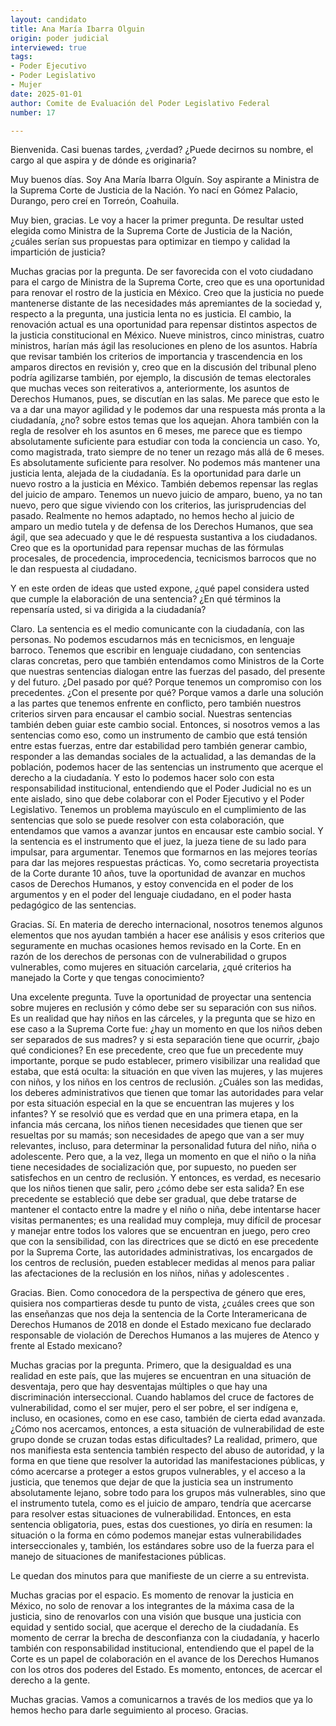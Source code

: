 ```yaml
---
layout: candidato
title: Ana María Ibarra Olguin
origin: poder judicial
interviewed: true
tags:
- Poder Ejecutivo
- Poder Legislativo
- Mujer
date: 2025-01-01
author: Comite de Evaluación del Poder Legislativo Federal
number: 17

---
```


Bienvenida. Casi buenas tardes, ¿verdad? ¿Puede decirnos su nombre, el cargo al que aspira y de dónde es originaria?

Muy buenos días. Soy Ana María Ibarra Olguín. Soy aspirante a Ministra de la Suprema Corte de Justicia de la Nación. Yo nací en Gómez Palacio, Durango, pero creí en Torreón, Coahuila.

Muy bien, gracias. Le voy a hacer la primer pregunta. De resultar usted elegida como Ministra de la Suprema Corte de Justicia de la Nación, ¿cuáles serían sus propuestas para optimizar en tiempo y calidad la impartición de justicia?

Muchas gracias por la pregunta. De ser favorecida con el voto ciudadano para el cargo de Ministra de la Suprema Corte, creo que es una oportunidad para renovar el rostro de la justicia en México. Creo que la justicia no puede mantenerse distante de las necesidades más apremiantes de la sociedad y, respecto a la pregunta, una justicia lenta no es justicia. El cambio, la renovación actual es una oportunidad para repensar distintos aspectos de la justicia constitucional en México. Nueve ministros, cinco ministras, cuatro ministros, harían más ágil las resoluciones en pleno de los asuntos. Habría que revisar también los criterios de importancia y trascendencia en los amparos directos en revisión y, creo que en la discusión del tribunal pleno podría agilizarse también, por ejemplo, la discusión de temas electorales que muchas veces son reiterativos a, anteriormente, los asuntos de Derechos Humanos, pues, se discutían en las salas. Me parece que esto le va a dar una mayor agilidad y le podemos dar una respuesta más pronta a la ciudadanía, ¿no? sobre estos temas que los aquejan. Ahora también con la regla de resolver eh los asuntos en 6 meses, me parece que es tiempo absolutamente suficiente para estudiar con toda la conciencia un caso. Yo, como magistrada, trato siempre de no tener un rezago más allá de 6 meses. Es absolutamente suficiente para resolver. No podemos más mantener una justicia lenta, alejada de la ciudadanía. Es la oportunidad para darle un nuevo rostro a la justicia en México. También debemos repensar las reglas del juicio de amparo. Tenemos un nuevo juicio de amparo, bueno, ya no tan nuevo, pero que sigue viviendo con los criterios, las jurisprudencias del pasado. Realmente no hemos adaptado, no hemos hecho al juicio de amparo un medio tutela y de defensa de los Derechos Humanos, que sea ágil, que sea adecuado y que le dé respuesta sustantiva a los ciudadanos. Creo que es la oportunidad para repensar muchas de las fórmulas procesales, de procedencia, improcedencia, tecnicismos barrocos que no le dan respuesta al ciudadano.

Y en este orden de ideas que usted expone, ¿qué papel considera usted que cumple la elaboración de una sentencia? ¿En qué términos la repensaría usted, si va dirigida a la ciudadanía?

Claro. La sentencia es el medio comunicante con la ciudadanía, con las personas. No podemos escudarnos más en tecnicismos, en lenguaje barroco. Tenemos que escribir en lenguaje ciudadano, con sentencias claras concretas, pero que también entendamos como Ministros de la Corte que nuestras sentencias dialogan entre las fuerzas del pasado, del presente y del futuro. ¿Del pasado por qué? Porque tenemos un compromiso con los precedentes. ¿Con el presente por qué? Porque vamos a darle una solución a las partes que tenemos enfrente en conflicto, pero también nuestros criterios sirven para encausar el cambio social. Nuestras sentencias también deben guiar este cambio social. Entonces, si nosotros vemos a las sentencias como eso, como un instrumento de cambio que está tensión entre estas fuerzas, entre dar estabilidad pero también generar cambio, responder a las demandas sociales de la actualidad, a las demandas de la población, podemos hacer de las sentencias un instrumento que acerque el derecho a la ciudadanía. Y esto lo podemos hacer solo con esta responsabilidad institucional, entendiendo que el Poder Judicial no es un ente aislado, sino que debe colaborar con el Poder Ejecutivo y el Poder Legislativo. Tenemos un problema mayúsculo en el cumplimiento de las sentencias que solo se puede resolver con esta colaboración, que entendamos que vamos a avanzar juntos en encausar este cambio social. Y la sentencia es el instrumento que el juez, la jueza tiene de su lado para impulsar, para argumentar. Tenemos que formarnos en las mejores teorías para dar las mejores respuestas prácticas. Yo, como secretaria proyectista de la Corte durante 10 años, tuve la oportunidad de avanzar en muchos casos de Derechos Humanos, y estoy convencida en el poder de los argumentos y en el poder del lenguaje ciudadano, en el poder hasta pedagógico de las sentencias.

Gracias. Sí. En materia de derecho internacional, nosotros tenemos algunos elementos que nos ayudan también a hacer ese análisis y esos criterios que seguramente en muchas ocasiones hemos revisado en la Corte. En en razón de los derechos de personas con de vulnerabilidad o grupos vulnerables, como mujeres en situación carcelaria, ¿qué criterios ha manejado la Corte y que tengas conocimiento?

Una excelente pregunta. Tuve la oportunidad de proyectar una sentencia sobre mujeres en reclusión y cómo debe ser su separación con sus niños. Es un realidad que hay niños en las cárceles, y la pregunta que se hizo en ese caso a la Suprema Corte fue: ¿hay un momento en que los niños deben ser separados de sus madres? y si esta separación tiene que ocurrir, ¿bajo qué condiciones? En ese precedente, creo que fue un precedente muy importante, porque se pudo establecer, primero visibilizar una realidad que estaba, que está oculta: la situación en que viven las mujeres, y las mujeres con niños, y los niños en los centros de reclusión. ¿Cuáles son las medidas, los deberes administrativos que tienen que tomar las autoridades para velar por esta situación especial en la que se encuentran las mujeres y los infantes? Y se resolvió que es verdad que en una primera etapa, en la infancia más cercana, los niños tienen necesidades que tienen que ser resueltas por su mamás; son necesidades de apego que van a ser muy relevantes, incluso, para determinar la personalidad futura del niño, niña o adolescente. Pero que, a la vez, llega un momento en que el niño o la niña tiene necesidades de socialización que, por supuesto, no pueden ser satisfechos en un centro de reclusión. Y entonces, es verdad, es necesario que los niños tienen que salir, pero ¿cómo debe ser esta salida? En ese precedente se estableció que debe ser gradual, que debe tratarse de mantener el contacto entre la madre y el niño o niña, debe intentarse hacer visitas permanentes; es una realidad muy compleja, muy difícil de procesar y manejar entre todos los valores que se encuentran en juego, pero creo que con la sensibilidad, con las directrices que se dictó en ese precedente por la Suprema Corte, las autoridades administrativas, los encargados de los centros de reclusión, pueden establecer medidas al menos para paliar las afectaciones de la reclusión en los niños, niñas y adolescentes .

Gracias. Bien. Como conocedora de la perspectiva de género que eres, quisiera nos compartieras desde tu punto de vista, ¿cuáles crees que son las enseñanzas que nos deja la sentencia de la Corte Interamericana de Derechos Humanos de 2018 en donde el Estado mexicano fue declarado responsable de violación de Derechos Humanos a las mujeres de Atenco y frente al Estado mexicano?

Muchas gracias por la pregunta. Primero, que la desigualdad es una realidad en este país, que las mujeres se encuentran en una situación de desventaja, pero que hay desventajas múltiples o que hay una discriminación interseccional. Cuando hablamos del cruce de factores de vulnerabilidad, como el ser mujer, pero el ser pobre, el ser indígena e, incluso, en ocasiones, como en ese caso, también de cierta edad avanzada. ¿Cómo nos acercamos, entonces, a esta situación de vulnerabilidad de este grupo donde se cruzan todas estas dificultades? La realidad, primero, que nos manifiesta esta sentencia también respecto del abuso de autoridad, y la forma en que tiene que resolver la autoridad las manifestaciones públicas, y cómo acercarse a proteger a estos grupos vulnerables, y el acceso a la justicia, que tenemos que dejar de que la justicia sea un instrumento absolutamente lejano, sobre todo para los grupos más vulnerables, sino que el instrumento tutela, como es el juicio de amparo, tendría que acercarse para resolver estas situaciones de vulnerabilidad. Entonces, en esta sentencia obligatoria, pues, estas dos cuestiones, yo diría en resumen: la situación o la forma en cómo podemos manejar estas vulnerabilidades interseccionales y, también, los estándares sobre uso de la fuerza para el manejo de situaciones de manifestaciones públicas.

Le quedan dos minutos para que manifieste de un cierre a su entrevista.

Muchas gracias por el espacio. Es momento de renovar la justicia en México, no solo de renovar a los integrantes de la máxima casa de la justicia, sino de renovarlos con una visión que busque una justicia con equidad y sentido social, que acerque el derecho de la ciudadanía. Es momento de cerrar la brecha de desconfianza con la ciudadanía, y hacerlo también con responsabilidad institucional, entendiendo que el papel de la Corte es un papel de colaboración en el avance de los Derechos Humanos con los otros dos poderes del Estado. Es momento, entonces, de acercar el derecho a la gente.

Muchas gracias. Vamos a comunicarnos a través de los medios que ya lo hemos hecho para darle seguimiento al proceso. Gracias.

